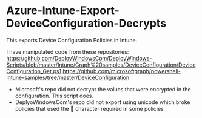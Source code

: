 # Azure-Intune-Export-DeviceConfiguration-Decrypts

This exports Device Configuration Policies in Intune.

I have manipulated code from these repositories:
https://github.com/DeployWindowsCom/DeployWindows-Scripts/blob/master/Intune/Graph%20samples/DeviceConfiguration/DeviceConfiguration_Get.ps1
https://github.com/microsoftgraph/powershell-intune-samples/tree/master/DeviceConfiguration

- Microsoft's repo did not decrypt the values that were encrypted in the configuration. This script does.
- DeplyoWindowsCom's repo did not export using unicode which broke policies that used the  character required in some policies
